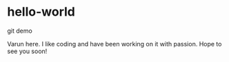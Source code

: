 # hello-world
git demo 

Varun here. I like coding and have been working on it with passion.
Hope to see you soon!
